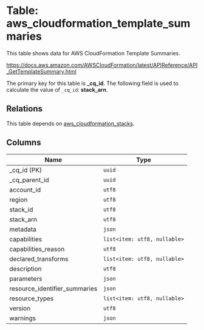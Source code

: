 # Table: aws_cloudformation_template_summaries

This table shows data for AWS CloudFormation Template Summaries.

https://docs.aws.amazon.com/AWSCloudFormation/latest/APIReference/API_GetTemplateSummary.html

The primary key for this table is **_cq_id**.
The following field is used to calculate the value of `_cq_id`: **stack_arn**.
## Relations

This table depends on [aws_cloudformation_stacks](aws_cloudformation_stacks.md).

## Columns

| Name          | Type          |
| ------------- | ------------- |
|_cq_id (PK)|`uuid`|
|_cq_parent_id|`uuid`|
|account_id|`utf8`|
|region|`utf8`|
|stack_id|`utf8`|
|stack_arn|`utf8`|
|metadata|`json`|
|capabilities|`list<item: utf8, nullable>`|
|capabilities_reason|`utf8`|
|declared_transforms|`list<item: utf8, nullable>`|
|description|`utf8`|
|parameters|`json`|
|resource_identifier_summaries|`json`|
|resource_types|`list<item: utf8, nullable>`|
|version|`utf8`|
|warnings|`json`|